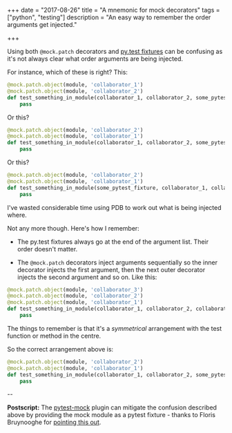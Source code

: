 +++
date = "2017-08-26"
title = "A mnemonic for mock decorators"
tags = ["python", "testing"]
description = "An easy way to remember the order arguments get injected."

+++

Using both `@mock.patch` decorators and [py.test fixtures](https://docs.pytest.org/en/latest/fixture.html) can be confusing as it's not
always clear what order arguments are being injected.

For instance, which of these is right? This:

```python
@mock.patch.object(module, 'collaborator_1')
@mock.patch.object(module, 'collaborator_2')
def test_something_in_module(collaborator_1, collaborator_2, some_pytest_fixture):
    pass
```

Or this?

```python
@mock.patch.object(module, 'collaborator_2')
@mock.patch.object(module, 'collaborator_1')
def test_something_in_module(collaborator_1, collaborator_2, some_pytest_fixture):
    pass
```

Or this?

```python
@mock.patch.object(module, 'collaborator_2')
@mock.patch.object(module, 'collaborator_1')
def test_something_in_module(some_pytest_fixture, collaborator_1, collaborator_2):
    pass
```

I've wasted considerable time using PDB to work out what is being injected
where.

Not any more though. Here's how I remember:

- The py.test fixtures always go at the end of the argument list. Their order
  doesn't matter.

- The `@mock.patch` decorators inject arguments sequentially so the inner
  decorator injects the first argument, then the next outer decorator injects
  the second argument and so on. Like this:

```python
@mock.patch.object(module, 'collaborator_3')
@mock.patch.object(module, 'collaborator_2')
@mock.patch.object(module, 'collaborator_1')
def test_something_in_module(collaborator_1, collaborator_2, collaborator_3):
    pass
```

The things to remember is that it's a _symmetrical_ arrangement with the test function or method in the centre.

So the correct arrangement above is:

```python
@mock.patch.object(module, 'collaborator_2')
@mock.patch.object(module, 'collaborator_1')
def test_something_in_module(collaborator_1, collaborator_2, some_pytest_fixture):
    pass
```

--

<div class="admonition warning">
    <strong>Postscript:</strong> The <a
    href="https://pypi.python.org/pypi/pytest-mock">pytest-mock</a> plugin can
    mitigate the confusion described above by providing the mock module as a
    pytest fixture - thanks to Floris Bruynooghe for <a href="https://twitter.com/flubdevork/status/901507766262648832">pointing this out</a>.
</div>
